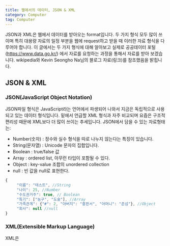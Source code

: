 ```yaml
---
title: 웹에서의 데이터, JSON & XML
category: Computer
tag: Computer
---
```


JSON과 XML은 웹에서 데이터를 받아오는 format입니다. 두 가지 형식 모두 많이 쓰이며 특히 대용량 자료의 일정 부분을 웹에 request하고 받을 때 이러한 자료 형식을 다루어야 합니다. 이 글에서는 두 가지 형식에 대해 알아보고 실제로 공공데이터 포털(https://www.data.go.kr/) 에서 자료를 요청하는 과정을 통해서 자료를 받아 보겠습니다. wikipedia와
Kevin Seongho Na님의 블로그 자료(<a src='https://mrkevinna.github.io/R%EC%97%90%EC%84%9C-Open-API-%ED%99%9C%EC%9A%A9%ED%95%98%EA%B8%B0/'>링크</a>)를 참조했음을 밝힙니다.

## JSON & XML

### JSON(JavaScript Object Notation)

JSON파일 형식은 JavaScript라는 언어에서 파생되어 나와서 지금은 독립적으로 사용되고 있는 데이터 형식입니다. 밑에서 언급할 XML 형식과 자주 비교되며 요즘은 구조적 편리성 때문에 XML보다 더 많이 쓰이는 추세입니다. JSON에서 담을 수 있는 자료형태는:

* Number(숫자) : 정수와 실수 형식을 따로 나누지 않는다는 특징이 있습니다.
* String(문자열) : Unicode 문자의 집합입니다.
* Boolean : true/false 값
* Array : ordered list, 아무런 타입이 포함될 수 있다.
* Object : key-value 조합의 unordered collection
* null : 빈 값을 null로 표현한다.


```javascript
{
     "이름": "테스트", //String
     "나이": 25, //Number
     "수도권거주": true, // Boolean
     "특기": ["농구", "도술"], //Array
     "가족관계": {"#": 2, "아버지": "홍판서", "어머니": "춘섬"}, //Object
     "회사": null //null
}

```

### XML(Extensible Markup Language)

XML은 
